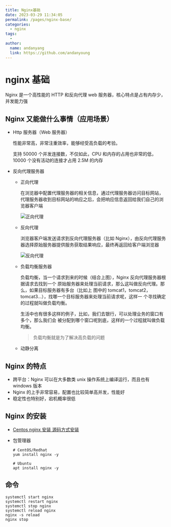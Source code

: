```yaml
---
title: Nginx基础
date: 2023-03-29 11:34:05
permalink: /pages/nginx-base/
categories:
  - nginx
tags:
  -
author:
  name: andanyang
  link: https://github.com/andanyoung
---
```


# nginx 基础

Nginx 是⼀个⾼性能的 HTTP 和反向代理 web 服务器，核⼼特点是占有内存少，并发能⼒强

## Nginx ⼜能做什么事情（应⽤场景）

- Http 服务器（Web 服务器）

  性能⾮常⾼，⾮常注重效率，能够经受⾼负载的考验。

  ⽀持 50000 个并发连接数，不仅如此，CPU 和内存的占⽤也⾮常的低，10000 个没有活动的连接才占⽤ 2.5M 的内存

- 反向代理服务器

  - 正向代理

    在浏览器中配置代理服务器的相关信息，通过代理服务器访问⽬标网站，代理服务器收到⽬标网站的响应之后，会把响应信息返回给我们⾃⼰的浏览器客户端

    ![正向代理](http://md7.admin4j.com/blog/image-20230329112825491.png)

  - 反向代理

    浏览器客户端发送请求到反向代理服务器（⽐如 Nginx），由反向代理服务器选择原始服务器提供服务获取结果响应，最终再返回给客户端浏览器

    ![反向代理](http://md7.admin4j.com/blog/image-20230329112939819.png)

  - 负载均衡服务器

    负载均衡，当⼀个请求到来的时候（结合上图），Nginx 反向代理服务器根据请求去找到⼀个 原始服务器来处理当前请求，那么这叫做反向代理。那么，如果⽬标服务器有多台（⽐如上 图中的 tomcat1，tomcat2，tomcat3...），找哪⼀个⽬标服务器来处理当前请求呢，这样⼀ 个寻找确定的过程就叫做负载均衡。

    ⽣活中也有很多这样的例⼦，⽐如，我们去银⾏，可以处理业务的窗⼝有多个，那么我们会 被分配到哪个窗⼝呢到底，这样的⼀个过程就叫做负载均衡。

    > 负载均衡就是为了解决⾼负载的问题

  - 动静分离

## Nginx 的特点

- 跨平台：Nginx 可以在⼤多数类 unix 操作系统上编译运⾏，⽽且也有 windows 版本
- Nginx 的上⼿⾮常容易，配置也⽐较简单⾼并发，性能好
- 稳定性也特别好，宕机概率很低

## Nginx 的安装

- [Centos nginx 安装 源码方式安装](https://blog.csdn.net/agonie201218/article/details/120860247)

- 包管理器

  ```
  # CentOS/Redhat
  yum install nginx -y

  # Ubuntu
  apt install nginx -y
  ```

## 命令

```
systemctl start nginx
systemctl restart nginx
systemctl stop nginx
systemctl reload nginx
nginx -s reload
nginx stop
```
